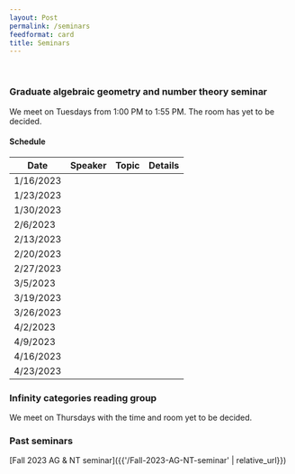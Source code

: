 ```yaml
---
layout: Post
permalink: /seminars
feedformat: card
title: Seminars
---
```

<br/>


### Graduate algebraic geometry and number theory seminar

We meet on Tuesdays from 1:00 PM to 1:55 PM. The room has yet to be decided.


#### Schedule

| Date | Speaker | Topic | Details |
| -------- | ---------- | -------- | ---------- |
| 1/16/2023 | | | |
| 1/23/2023 | | | |
| 1/30/2023 | | | |
| 2/6/2023 | | | |
| 2/13/2023 | | | |
| 2/20/2023 | | | |
| 2/27/2023 | | | |
| 3/5/2023 | | | |
| 3/19/2023 | | | |
| 3/26/2023 | | | |
| 4/2/2023 | | | |
| 4/9/2023 | | | |
| 4/16/2023 | | | |
| 4/23/2023 | | | |



### Infinity categories reading group

We meet on Thursdays with the time and room yet to be decided.



### Past seminars

[Fall 2023 AG & NT seminar]({{'/Fall-2023-AG-NT-seminar' | relative_url}})

